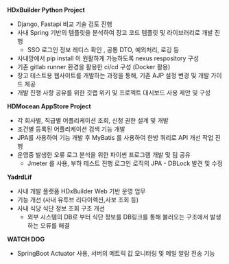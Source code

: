 
**HDxBuilder Python Project**

 - Django, Fastapi 비교 기술 검토 진행
 - 사내 Spring 기반의 템플릿을 분석하여 장고 코드 템플릿 및 라이브러리로 개발 진행
    - SSO 로그인 정보 레디스 확인 , 공통 DTO, 예외처리, 로깅 등
 - 사내망에서 pip install 이 원활하게 가능하도록 nexus respository 구성
 - 기존 gitlab runner 환경을 활용한 ci/cd 구성 (Docker 활용)
 - 장고 테스트용 웹사이트를 개발하는 과정을 통해, 기존 AJP 설정  변경 및 개발 가이드 제공
 - 개발 진행 사항 공유를 위한 깃랩 위키 및 프로젝트 대시보드 사용 제안 및 구성

**HDMocean AppStore Project**

- 각 회사별, 직급별 어플리케이션 조회, 신청 권한 설계 및 개발
- 조건별 등록된 어플리케이션 검색 기능 개발
- JPA를 사용하여 기능 개발 후 MyBatis 를 사용하여 한방 쿼리로 API 개선 작업 진행 
- 운영중 발생한  오류 로그 분석을 위한 파이썬 프로그램 개발 및 팀 공유
    - Jmeter 를 사용, 부하 테스트 진행  로그인 로직의  JPA - DBLock 발견 및 수정


**YadrdLif**
 - 사내 개발 플랫폼 HDxBuilder Web 기반 운영 업무
 - 기능 개선 (사내 유투브 리다이렉션,사보 조회 등)
 - 사내 식당 식단 정보 조회 구조 개선
   - 외부 시스템의 DB로 부터 식단 정보를 DB링크를 통해 불러오는 구조에서 발생하는 오류를 해결

**WATCH DOG**
 - SpringBoot Actuator 사용, 서버의 메트릭 값 모니터링 및 메일 알람 전송 기능